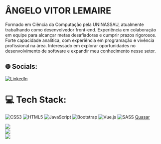 #  ÂNGELO VITOR LEMAIRE
 Formado em Ciência da Computação pela UNINASSAU, atualmente trabalhando
 como desenvolvedor front-end. Experiência em colaboração em equipe para
 alcançar metas desafiadoras e cumprir prazos rigorosos. Forte capacidade
 analítica, com experiência em programação e vivência profissional na área.
 Interessado em explorar oportunidades no desenvolvimento de software e
 expandir meu conhecimento nesse setor.


## 🌐 Socials:
[![LinkedIn](https://img.shields.io/badge/LinkedIn-%230077B5.svg?logo=linkedin&logoColor=white)](https://www.linkedin.com/in/angelolemaire/) 

# 💻 Tech Stack:
![CSS3](https://img.shields.io/badge/css3-%231572B6.svg?style=for-the-badge&logo=css3&logoColor=white) ![HTML5](https://img.shields.io/badge/html5-%23E34F26.svg?style=for-the-badge&logo=html5&logoColor=white) ![JavaScript](https://img.shields.io/badge/javascript-%23323330.svg?style=for-the-badge&logo=javascript&logoColor=%23F7DF1E) ![Bootstrap](https://img.shields.io/badge/bootstrap-%23563D7C.svg?style=for-the-badge&logo=bootstrap&logoColor=white) ![Vue.js](https://img.shields.io/badge/vuejs-%2335495e.svg?style=for-the-badge&logo=vuedotjs&logoColor=%234FC08D) ![SASS](https://img.shields.io/badge/SASS-hotpink.svg?style=for-the-badge&logo=SASS&logoColor=white) [Quasar](https://img.shields.io/badge/Quasar-16B7FB?style=for-the-badge&logo=quasar&logoColor=black)

![](https://github-readme-stats.vercel.app/api?username=AngeloVitor&theme=dark&hide_border=false&include_all_commits=false&count_private=false)<br/>
![](https://github-readme-streak-stats.herokuapp.com/?user=AngeloVitor&theme=dark&hide_border=false)<br/>
![](https://github-readme-stats.vercel.app/api/top-langs/?username=AngeloVitor&theme=dark&hide_border=false&include_all_commits=false&count_private=false&layout=compact)

<!-- Proudly created with GPRM ( https://gprm.itsvg.in ) -->
